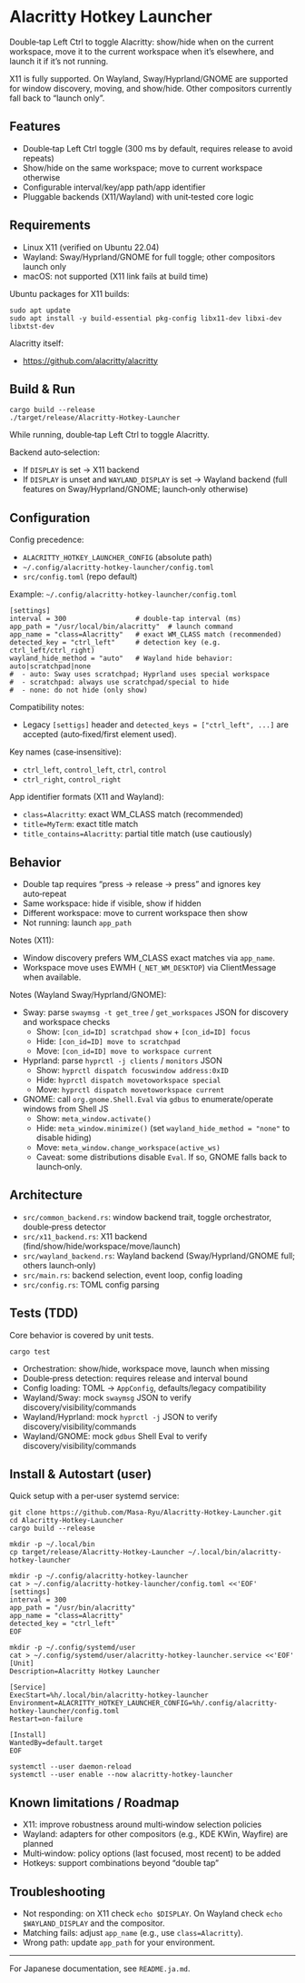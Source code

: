 # Alacritty Hotkey Launcher

Double‑tap Left Ctrl to toggle Alacritty: show/hide when on the current workspace, move it to the current workspace when it’s elsewhere, and launch it if it’s not running.

X11 is fully supported. On Wayland, Sway/Hyprland/GNOME are supported for window discovery, moving, and show/hide. Other compositors currently fall back to “launch only”.

## Features
- Double‑tap Left Ctrl toggle (300 ms by default, requires release to avoid repeats)
- Show/hide on the same workspace; move to current workspace otherwise
- Configurable interval/key/app path/app identifier
- Pluggable backends (X11/Wayland) with unit‑tested core logic

## Requirements
- Linux X11 (verified on Ubuntu 22.04)
- Wayland: Sway/Hyprland/GNOME for full toggle; other compositors launch only
- macOS: not supported (X11 link fails at build time)

Ubuntu packages for X11 builds:
```
sudo apt update
sudo apt install -y build-essential pkg-config libx11-dev libxi-dev libxtst-dev
```

Alacritty itself:
- https://github.com/alacritty/alacritty

## Build & Run
```
cargo build --release
./target/release/Alacritty-Hotkey-Launcher
```

While running, double‑tap Left Ctrl to toggle Alacritty.

Backend auto‑selection:
- If `DISPLAY` is set → X11 backend
- If `DISPLAY` is unset and `WAYLAND_DISPLAY` is set → Wayland backend (full features on Sway/Hyprland/GNOME; launch‑only otherwise)

## Configuration
Config precedence:
- `ALACRITTY_HOTKEY_LAUNCHER_CONFIG` (absolute path)
- `~/.config/alacritty-hotkey-launcher/config.toml`
- `src/config.toml` (repo default)

Example: `~/.config/alacritty-hotkey-launcher/config.toml`
```
[settings]
interval = 300                 # double‑tap interval (ms)
app_path = "/usr/local/bin/alacritty"  # launch command
app_name = "class=Alacritty"   # exact WM_CLASS match (recommended)
detected_key = "ctrl_left"     # detection key (e.g. ctrl_left/ctrl_right)
wayland_hide_method = "auto"   # Wayland hide behavior: auto|scratchpad|none
#  - auto: Sway uses scratchpad; Hyprland uses special workspace
#  - scratchpad: always use scratchpad/special to hide
#  - none: do not hide (only show)
```

Compatibility notes:
- Legacy `[settigs]` header and `detected_keys = ["ctrl_left", ...]` are accepted (auto‑fixed/first element used).

Key names (case‑insensitive):
- `ctrl_left`, `control_left`, `ctrl`, `control`
- `ctrl_right`, `control_right`

App identifier formats (X11 and Wayland):
- `class=Alacritty`: exact WM_CLASS match (recommended)
- `title=MyTerm`: exact title match
- `title_contains=Alacritty`: partial title match (use cautiously)

## Behavior
- Double tap requires “press → release → press” and ignores key auto‑repeat
- Same workspace: hide if visible, show if hidden
- Different workspace: move to current workspace then show
- Not running: launch `app_path`

Notes (X11):
- Window discovery prefers WM_CLASS exact matches via `app_name`.
- Workspace move uses EWMH (`_NET_WM_DESKTOP`) via ClientMessage when available.

Notes (Wayland Sway/Hyprland/GNOME):
- Sway: parse `swaymsg -t get_tree` / `get_workspaces` JSON for discovery and workspace checks
  - Show: `[con_id=ID] scratchpad show` + `[con_id=ID] focus`
  - Hide: `[con_id=ID] move to scratchpad`
  - Move: `[con_id=ID] move to workspace current`
- Hyprland: parse `hyprctl -j clients` / `monitors` JSON
  - Show: `hyprctl dispatch focuswindow address:0xID`
  - Hide: `hyprctl dispatch movetoworkspace special`
  - Move: `hyprctl dispatch movetoworkspace current`
- GNOME: call `org.gnome.Shell.Eval` via `gdbus` to enumerate/operate windows from Shell JS
  - Show: `meta_window.activate()`
  - Hide: `meta_window.minimize()` (set `wayland_hide_method = "none"` to disable hiding)
  - Move: `meta_window.change_workspace(active_ws)`
  - Caveat: some distributions disable `Eval`. If so, GNOME falls back to launch‑only.

## Architecture
- `src/common_backend.rs`: window backend trait, toggle orchestrator, double‑press detector
- `src/x11_backend.rs`: X11 backend (find/show/hide/workspace/move/launch)
- `src/wayland_backend.rs`: Wayland backend (Sway/Hyprland/GNOME full; others launch‑only)
- `src/main.rs`: backend selection, event loop, config loading
- `src/config.rs`: TOML config parsing

## Tests (TDD)
Core behavior is covered by unit tests.
```
cargo test
```
- Orchestration: show/hide, workspace move, launch when missing
- Double‑press detection: requires release and interval bound
- Config loading: TOML → `AppConfig`, defaults/legacy compatibility
- Wayland/Sway: mock `swaymsg` JSON to verify discovery/visibility/commands
- Wayland/Hyprland: mock `hyprctl -j` JSON to verify discovery/visibility/commands
- Wayland/GNOME: mock `gdbus` Shell Eval to verify discovery/visibility/commands

## Install & Autostart (user)
Quick setup with a per‑user systemd service:

```
git clone https://github.com/Masa-Ryu/Alacritty-Hotkey-Launcher.git
cd Alacritty-Hotkey-Launcher
cargo build --release

mkdir -p ~/.local/bin
cp target/release/Alacritty-Hotkey-Launcher ~/.local/bin/alacritty-hotkey-launcher

mkdir -p ~/.config/alacritty-hotkey-launcher
cat > ~/.config/alacritty-hotkey-launcher/config.toml <<'EOF'
[settings]
interval = 300
app_path = "/usr/bin/alacritty"
app_name = "class=Alacritty"
detected_key = "ctrl_left"
EOF

mkdir -p ~/.config/systemd/user
cat > ~/.config/systemd/user/alacritty-hotkey-launcher.service <<'EOF'
[Unit]
Description=Alacritty Hotkey Launcher

[Service]
ExecStart=%h/.local/bin/alacritty-hotkey-launcher
Environment=ALACRITTY_HOTKEY_LAUNCHER_CONFIG=%h/.config/alacritty-hotkey-launcher/config.toml
Restart=on-failure

[Install]
WantedBy=default.target
EOF

systemctl --user daemon-reload
systemctl --user enable --now alacritty-hotkey-launcher
```

## Known limitations / Roadmap
- X11: improve robustness around multi‑window selection policies
- Wayland: adapters for other compositors (e.g., KDE KWin, Wayfire) are planned
- Multi‑window: policy options (last focused, most recent) to be added
- Hotkeys: support combinations beyond “double tap”

## Troubleshooting
- Not responding: on X11 check `echo $DISPLAY`. On Wayland check `echo $WAYLAND_DISPLAY` and the compositor.
- Matching fails: adjust `app_name` (e.g., use `class=Alacritty`).
- Wrong path: update `app_path` for your environment.

---
For Japanese documentation, see `README.ja.md`.
